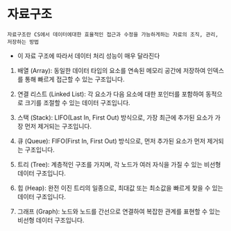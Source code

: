 # 자료구조 

```
자료구조란 CS에서 데이터에대한 효율적인 접근과 수정을 가능하게하는 자료의 조직, 관리, 저장하는 방법
```

- 이 자료 구조에 따라서 데이터 처리 성능이 매우 달라진다

1. 배열 (Array): 동일한 데이터 타입의 요소를 연속된 메모리 공간에 저장하여 인덱스를 통해 빠르게 접근할 수 있는 구조입니다.

2. 연결 리스트 (Linked List): 각 요소가 다음 요소에 대한 포인터를 포함하여 동적으로 크기를 조절할 수 있는 데이터 구조입니다.

3. 스택 (Stack): LIFO(Last In, First Out) 방식으로, 가장 최근에 추가된 요소가 가장 먼저 제거되는 구조입니다.

4. 큐 (Queue): FIFO(First In, First Out) 방식으로, 먼저 추가된 요소가 먼저 제거되는 구조입니다.

5. 트리 (Tree): 계층적인 구조를 가지며, 각 노드가 여러 자식을 가질 수 있는 비선형 데이터 구조입니다.

6. 힙 (Heap): 완전 이진 트리의 일종으로, 최대값 또는 최소값을 빠르게 찾을 수 있는 데이터 구조입니다.

7. 그래프 (Graph): 노드와 노드를 간선으로 연결하여 복잡한 관계를 표현할 수 있는 비선형 데이터 구조입니다.
